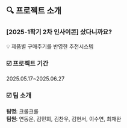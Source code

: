 ## 🔍 프로젝트 소개
### [2025-1학기 2차 인사이콘] 샀다니까요?

💡 제품별 구매주기를 반영한 추천시스템
<br>

### ☑️ 프로젝트 기간
2025.05.17~2025.06.27

### ☑️ 팀 소개
**팀명**: 크롤크롤 <br>
**팀원**: 연동운, 김민희, 김찬우, 김현서, 이수연, 최재완
